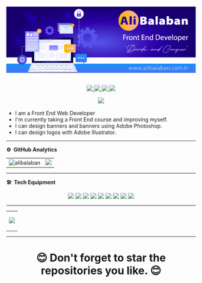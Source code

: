 <p align="center"> <img src="/assets/profile.png" 
         alt="Front End Developer"></p>
<p align="center">
<a href="https://www.linkedin.com/in/alibalaban/"><img src="https://img.shields.io/badge/LinkedIn-0077B5?style=for-the-badge&logo=linkedin&logoColor=white"/> </a>
<a href="https://www.hackerrank.com/alibalaban><img src="https://img.shields.io/badge/-Hackerrank-2EC866?style=for-the-badge&logo=HackerRank&logoColor=white"/> </a>
<a href="https://twitter.com/balabanturk/"><img src="https://img.shields.io/badge/Twitter-1DA1F2?style=for-the-badge&logo=twitter&logoColor=white"/> </a>
<a href="https://www.instagram.com/balabanturk/"><img src="https://img.shields.io/badge/Instagram-E4405F?style=for-the-badge&logo=instagram&logoColor=white"/> </a>
<a href="mailto:ppashazadee@gmail.com"><img src="https://img.shields.io/badge/Gmail-D14836?style=for-the-badge&logo=gmail&logoColor=white"/> </a>
</p>

<p align="center"> <img src="https://komarev.com/ghpvc/?username=alibalaban&label=Profile%20Visits&color=blue&style=plastic%22%20alt=%22alibalaban" /> </p>

- I am a Front End Web Developer
- I'm currently taking a Front End course and improving myself.
- I can design banners and banners using Adobe Photoshop.
- I can design logos with Adobe Illustrator.

---

**⚙️ &nbsp;GitHub Analytics**

<table style="width:100%">
  <tr>
    <td> <img src="https://github-readme-stats.vercel.app/api?username=alibalaban&show_icons=true&theme=dark&locale=en&hide_border=true" alt="alibalaban" /></td>
    <td><img src="https://github-readme-stats.vercel.app/api/top-langs/?username=alibalaban&theme=dark&hide_border=true&layout=compact"></td>
  </tr>
</table>

---

**🛠 &nbsp;Tech Equipment**


<p align="center">
        <img src="https://img.shields.io/badge/html5-%23E34F26.svg?style=for-the-badge&logo=html5&logoColor=white">
        <img src="https://img.shields.io/badge/css3-%231572B6.svg?style=for-the-badge&logo=css3&logoColor=white">
        <img src="https://img.shields.io/badge/javascript-%23323330.svg?style=for-the-badge&logo=javascript&logoColor=%23F7DF1E">
        <img src="https://img.shields.io/badge/bootstrap-%238511FA.svg?style=for-the-badge&logo=bootstrap&logoColor=white">
        <img src="https://img.shields.io/badge/mysql-%2300000f.svg?style=for-the-badge&logo=mysql&logoColor=white">
        <img src="https://img.shields.io/badge/WordPress-%23117AC9.svg?style=for-the-badge&logo=WordPress&logoColor=white">
        <img src="https://img.shields.io/badge/apache-%23D42029.svg?style=for-the-badge&logo=apache&logoColor=white">
        <img src="https://img.shields.io/badge/adobe%20photoshop-%2331A8FF.svg?style=for-the-badge&logo=adobe%20photoshop&logoColor=white">
        <img src="https://img.shields.io/badge/adobe%20illustrator-%23FF9A00.svg?style=for-the-badge&logo=adobe%20illustrator&logoColor=white">
</p>

---

<table align="center">
  <tbody>
    <tr>
      <td>
      <p align="center" width="100%">
        <img height="50%" width="auto" src ="https://github-trophies.vercel.app/?username=alibalaban&theme=chalk&row=1&column=5">
      </p>
      </td>
    </tr>
  </tbody>
</table>

---

<div align="center">

# 😊 Don't forget to star the repositories you like. 😊

</div>
